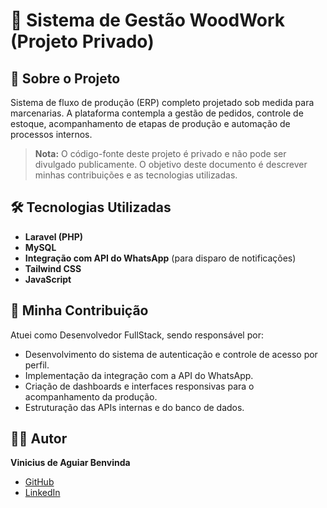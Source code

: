 # 🌲 Sistema de Gestão WoodWork (Projeto Privado)

## 📖 Sobre o Projeto

Sistema de fluxo de produção (ERP) completo projetado sob medida para marcenarias. A plataforma contempla a gestão de pedidos, controle de estoque, acompanhamento de etapas de produção e automação de processos internos.

> **Nota:** O código-fonte deste projeto é privado e não pode ser divulgado publicamente. O objetivo deste documento é descrever minhas contribuições e as tecnologias utilizadas.

## 🛠️ Tecnologias Utilizadas

* **Laravel (PHP)**
* **MySQL**
* **Integração com API do WhatsApp** (para disparo de notificações)
* **Tailwind CSS**
* **JavaScript**

## 🚀 Minha Contribuição

Atuei como Desenvolvedor FullStack, sendo responsável por:
* Desenvolvimento do sistema de autenticação e controle de acesso por perfil.
* Implementação da integração com a API do WhatsApp.
* Criação de dashboards e interfaces responsivas para o acompanhamento da produção.
* Estruturação das APIs internas e do banco de dados.

## 👨‍💻 Autor

**Vinicius de Aguiar Benvinda**
* [GitHub](https://github.com/ViniAguiarBen)
* [LinkedIn](https://linkedin.com/in/vinicius-aguiar000)
